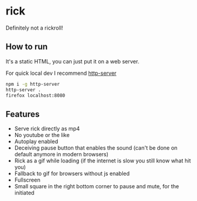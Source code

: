 # rick
Definitely not a rickroll!


## How to run

It's a static HTML, you can just put it on a web server.

For quick local dev I recommend [http-server](https://github.com/http-party/http-server)

``` sh
npm i -g http-server
http-server .
firefox localhost:8080
```

## Features

* Serve rick directly as mp4
* No youtube or the like
* Autoplay enabled
* Deceiving pause button that enables the sound (can't be done on default anymore in modern browsers)
* Rick as a gif while loading (if the internet is slow you still know what hit you)
* Fallback to gif for browsers without js enabled
* Fullscreen
* Small square in the right bottom corner to pause and mute, for the initiated
